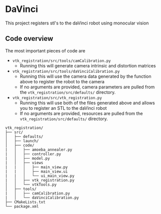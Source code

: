 # DaVinci
This project registers stl's to the daVinci robot using monocular vision

## Code overview
The most important pieces of code are
- `vtk_registration/src/tools/camCalibration.py`
    - Running this will generate camera intrinsic and distortion matrices
- `vtk_registration/src/tools/daVinciCalibration.py`
    - Running this will use the camera data generated by the function above to register the robot to the camera
    - If no arguments are provided, camera parameters are pulled from the `vtk_registration/src/defaults/` directory.
- `vtk_registration/src/vtk_registration.py`
    - Running this will use both of the files generated above and allows you to register an STL to the daVinci robot
    - If no arguments are provided, resources are pulled from the `vtk_registration/src/defaults/` directory.

```
vtk_registration/
├── src/
│   ├── defaults/
│   ├── launch/
│   ├── code/
|   │   ├── amoeba_annealer.py
|   │   ├── controller.py
|   │   ├── model.py
|   │   ├── views
|   |   │   ├── main_view.py 
|   |   │   ├── main_view.ui
|   |   │   └── ui_main_view.py
|   │   ├── vtk_registration.py
│   │   └── vtkTools.py
│   ├── tools/
|   │   ├── camCalibration.py
|   │   └── daVinciCalibration.py
├── CMakeLists.txt
└── package.xml
```

